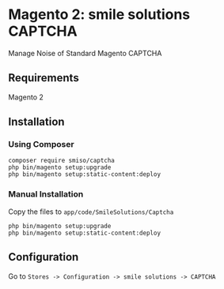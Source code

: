 # Magento 2: smile solutions CAPTCHA
Manage Noise of Standard Magento CAPTCHA

## Requirements
Magento 2

## Installation

### Using Composer
    composer require smiso/captcha
	php bin/magento setup:upgrade
	php bin/magento setup:static-content:deploy
	
### Manual Installation
Copy the files to `app/code/SmileSolutions/Captcha`

	php bin/magento setup:upgrade
	php bin/magento setup:static-content:deploy

## Configuration
Go to `Stores -> Configuration -> smile solutions -> CAPTCHA`
